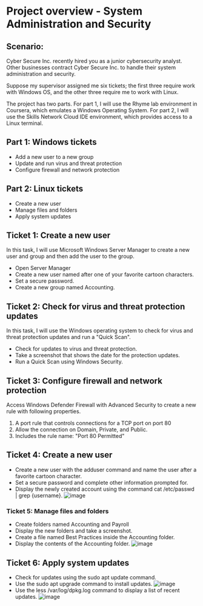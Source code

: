 # Project overview - System Administration and Security

## Scenario:
Cyber Secure Inc. recently hired you as a junior cybersecurity analyst. Other businesses contract Cyber Secure Inc. to handle their system administration and security.

Suppose my supervisor assigned me six tickets; the first three require work with Windows OS, and the other three require me to work with Linux.

The project has two parts. For part 1, I will use the Rhyme lab environment in Coursera, which emulates a Windows Operating System. 
For part 2, I will use the Skills Network Cloud IDE environment, which provides access to a Linux terminal.

## Part 1: Windows tickets
- Add a new user to a new group
- Update and run virus and threat protection
- Configure firewall and network protection

## Part 2: Linux tickets
- Create a new user
- Manage files and folders
- Apply system updates

## Ticket 1: Create a new user
In this task, I will use Microsoft Windows Server Manager to create a new user and group and then add the user to the group.

- Open Server Manager
- Create a new user named after one of your favorite cartoon characters.
- Set a secure password.
- Create a new group named Accounting.

## Ticket 2: Check for virus and threat protection updates
In this task, I will use the Windows operating system to check for virus and threat protection updates and run a "Quick Scan".

- Check for updates to virus and threat protection.
- Take a screenshot that shows the date for the protection updates.
- Run a Quick Scan using Windows Security.

## Ticket 3: Configure firewall and network protection
Access Windows Defender Firewall with Advanced Security to create a new rule with following properties.
1.  A port rule that controls connections for a TCP port on port 80
2.  Allow the connection on Domain, Private, and Public.
3.  Includes the rule name: "Port 80 Permitted"

## Ticket 4: Create a new user
- Create a new user with the adduser command and name the user after a favorite cartoon character.
- Set a secure password and complete other information prompted for.
- Display the newly created account using the command cat /etc/passwd | grep {username}.
![image](https://github.com/user-attachments/assets/f3ba8a3f-40a9-4e2b-a019-34d3e65ba928)

### Ticket 5: Manage files and folders
- Create folders named Accounting and Payroll
- Display the new folders and take a screenshot.
- Create a file named Best Practices inside the Accounting folder.
- Display the contents of the Accounting folder.
![image](https://github.com/user-attachments/assets/f7d613ed-9e10-48cc-ab52-6e39699b0b64)

## Ticket 6: Apply system updates
- Check for updates using the sudo apt update command.
- Use the sudo apt upgrade command to install updates.
![image](https://github.com/user-attachments/assets/50ada463-3fcc-4aaa-92d4-9787be390e21)
- Use the less /var/log/dpkg.log command to display a list of recent updates.
![image](https://github.com/user-attachments/assets/827b775e-0660-4458-9801-739b49567d3d)




